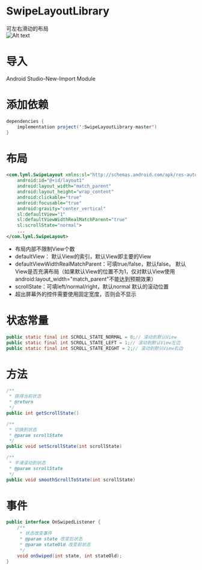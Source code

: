 # SwipeLayoutLibrary
可左右滑动的布局<br>
![Alt text](https://github.com/haluolym/SwipeLayoutLibrary/blob/master/screenshots/screenshot.gif)

# 导入
Android Studio-New-Import Module

# 添加依赖
```java
dependencies {
    implementation project(':SwipeLayoutLibrary-master')
}
```

# 布局
```xml
<com.lyml.SwipeLayout xmlns:sl="http://schemas.android.com/apk/res-auto"
    android:id="@+id/layout1"
    android:layout_width="match_parent"
    android:layout_height="wrap_content"
    android:clickable="true"
    android:focusable="true"
    android:gravity="center_vertical"
    sl:defaultView="1"
    sl:defaultViewWidthRealMatchParent="true"
    sl:scrollState="normal">
    ...
</com.lyml.SwipeLayout>
```

* 布局内部不限制View个数
* defaultView：
默认View的索引，默认View即主要的View
* defaultViewWidthRealMatchParent：可填true/false，默认false。
默认View是否充满布局（如果默认View的位置不为1，仅对默认View使用android:layout_width="match_parent"不能达到预期效果）
* scrollState：可填left/normal/right，默认normal
默认的滚动位置
* 超出屏幕外的控件需要使用固定宽度，否则会不显示

# 状态常量
```java
public static final int SCROLL_STATE_NORMAL = 0;// 滚动到默认View
public static final int SCROLL_STATE_LEFT = 1;// 滚动到默认View左边
public static final int SCROLL_STATE_RIGHT = 2;// 滚动到默认View右边
```

# 方法
```java
/**
 * 获得当前状态
 * @return
 */
public int getScrollState()

/**
 * 切换到状态
 * @param scrollState
 */
public void setScrollState(int scrollState)

/**
 * 平滑滚动到状态
 * @param scrollState
 */
public void smoothScrollToState(int scrollState)
```

# 事件
```java
public interface OnSwipedListener {
    /**
     * 状态改变事件
     * @param state 改变后状态
     * @param stateOld 改变前状态
     */
    void onSwiped(int state, int stateOld);
}
```
